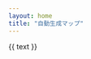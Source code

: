 ```yaml
---
layout: home
title: "自動生成マップ"
---
```


<script setup lang="ts">
import { computed } from 'vue'
import { useRoute } from 'vitepress'
import { getStationByIdLazy } from '../.vitepress/theme/lib/dataLoaders.ts'
import { onMounted, onUnmounted, ref } from 'vue'

const route = useRoute()

const station = computed(() => {
  void route.path
  if (typeof window === 'undefined') return ''
  return new URLSearchParams(window.location.search).get('station')
})

const text = ref('')

const width = ref(0)
const height = ref(0)
const updateSize = () => {
  if (typeof window === 'undefined') return
  width.value = window.innerWidth
  height.value = window.innerHeight
}

onMounted(async () => {
    updateSize()
    window.addEventListener('resize', updateSize)
    if (!station.value) return
    console.log(station.value)
    const data = await getStationByIdLazy(station.value)
    console.log(data)
    text.value = data.name

    let viewHeight = height.value - 200
    let viewWidth = width.value - 200

    if (viewWidth < data.x) {
        text.value = text.value + " 右"
    } else {
        text.value = text.value + " 左"
    }

    if (viewHeight < data.y) {
        text.value = text.value + "下にあります"
    } else {
        text.value = text.value + "にあります"
    }

    if (viewWidth > data.x && viewHeight < data.y) {
        text.value = data.name + " 下にあります"
    }

    if (viewWidth > data.x && viewHeight > data.y) {
        text.value = data.name + " 画面内にあります"
    }
})

onUnmounted(() => {
  if (typeof window === 'undefined') return
  window.removeEventListener('resize', updateSize)
})
</script>


<p style="margin: 0;">{{ text }}</p>

<LinesMap :station="station" />